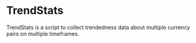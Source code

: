 # TrendStats
TrendStats is a script to collect trendedness data about multiple currency pairs on multiple timeframes.
